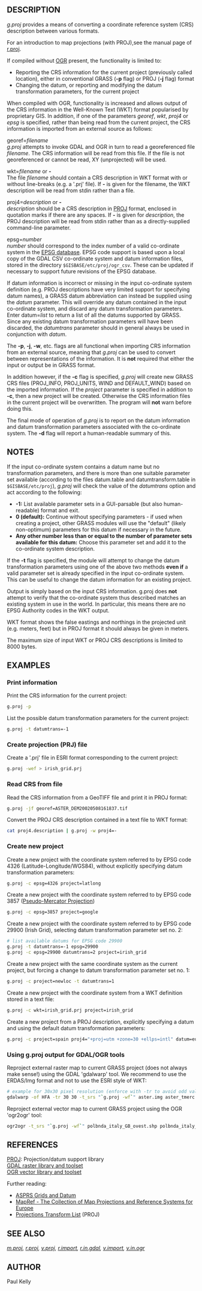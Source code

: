 ## DESCRIPTION

*g.proj* provides a means of converting a coordinate reference system
(CRS) description between various formats.

For an introduction to map projections (with PROJ),see the manual page
of [r.proj](r.proj.md).

If compiled without [OGR](https://gdal.org/) present, the functionality
is limited to:

- Reporting the CRS information for the current project (previously
  called location), either in conventional GRASS (**-p** flag) or PROJ
  (**-j** flag) format
- Changing the datum, or reporting and modifying the datum
  transformation parameters, for the current project

When compiled with OGR, functionality is increased and allows output of
the CRS information in the Well-Known Text (WKT) format popularised by
proprietary GIS. In addition, if one of the parameters *georef*, *wkt*,
*proj4* or *epsg* is specified, rather than being read from the current
project, the CRS information is imported from an external source as
follows:

georef=*filename*  
*g.proj* attempts to invoke GDAL and OGR in turn to read a georeferenced
file *filename*. The CRS information will be read from this file. If the
file is not georeferenced or cannot be read, XY (unprojected) will be
used.

wkt=*filename* or **-**  
The file *filename* should contain a CRS description in WKT format with
or without line-breaks (e.g. a '.prj' file). If **-** is given for the
filename, the WKT description will be read from stdin rather than a
file.

proj4=*description* or **-**  
*description* should be a CRS description in [PROJ](https://proj.org/)
format, enclosed in quotation marks if there are any spaces. If **-** is
given for *description*, the PROJ description will be read from stdin
rather than as a directly-supplied command-line parameter.

epsg=*number*  
*number* should correspond to the index number of a valid co-ordinate
system in the [EPSG database](https://epsg.org/search/by-name). EPSG
code support is based upon a local copy of the GDAL CSV co-ordinate
system and datum information files, stored in the directory
`$GISBASE/etc/proj/ogr_csv`. These can be updated if necessary to
support future revisions of the EPSG database.

If datum information is incorrect or missing in the input co-ordinate
system definition (e.g. PROJ descriptions have very limited support for
specifying datum names), a GRASS datum abbreviation can instead be
supplied using the *datum* parameter. This will override any datum
contained in the input co-ordinate system, and discard any datum
transformation parameters. Enter datum=*list* to return a list of all
the datums supported by GRASS. Since any existing datum transformation
parameters will have been discarded, the *datumtrans* parameter should
in general always be used in conjunction with *datum*.

The **-p**, **-j**, **-w**, etc. flags are all functional when importing
CRS information from an external source, meaning that *g.proj* can be
used to convert between representations of the information. It is
**not** required that either the input or output be in GRASS format.

In addition however, if the **-c** flag is specified, *g.proj* will
create new GRASS CRS files (PROJ_INFO, PROJ_UNITS, WIND and
DEFAULT_WIND) based on the imported information. If the *project*
parameter is specified in addition to **-c**, then a new project will be
created. Otherwise the CRS information files in the current project will
be overwritten. The program will **not** warn before doing this.

The final mode of operation of *g.proj* is to report on the datum
information and datum transformation parameters associated with the
co-ordinate system. The **-d** flag will report a human-readable summary
of this.

## NOTES

If the input co-ordinate system contains a datum name but no
transformation parameters, and there is more than one suitable parameter
set available (according to the files datum.table and
datumtransform.table in `$GISBASE/etc/proj`), *g.proj* will check the
value of the *datumtrans* option and act according to the following:

- **-1:** List available parameter sets in a GUI-parsable (but also
  human-readable) format and exit.
- **0 (default):** Continue without specifying parameters - if used when
  creating a project, other GRASS modules will use the "default" (likely
  non-optimum) parameters for this datum if necessary in the future.
- **Any other number less than or equal to the number of parameter sets
  available for this datum:** Choose this parameter set and add it to
  the co-ordinate system description.

If the **-t** flag is specified, the module will attempt to change the
datum transformation parameters using one of the above two methods
**even if** a valid parameter set is already specified in the input
co-ordinate system. This can be useful to change the datum information
for an existing project.

Output is simply based on the input CRS information. g.proj does **not**
attempt to verify that the co-ordinate system thus described matches an
existing system in use in the world. In particular, this means there are
no EPSG Authority codes in the WKT output.

WKT format shows the false eastings and northings in the projected unit
(e.g. meters, feet) but in PROJ format it should always be given in
meters.

The maximum size of input WKT or PROJ CRS descriptions is limited to
8000 bytes.

## EXAMPLES

### Print information

Print the CRS information for the current project:  

```sh
g.proj -p
```

List the possible datum transformation parameters for the current
project:  

```sh
g.proj -t datumtrans=-1
```

### Create projection (PRJ) file

Create a '.prj' file in ESRI format corresponding to the current
project:  

```sh
g.proj -wef > irish_grid.prj
```

### Read CRS from file

Read the CRS information from a GeoTIFF file and print it in PROJ
format:  

```sh
g.proj -jf georef=ASTER_DEM20020508161837.tif
```

Convert the PROJ CRS description contained in a text file to WKT
format:  

```sh
cat proj4.description | g.proj -w proj4=-
```

### Create new project

Create a new project with the coordinate system referred to by EPSG code
4326 (Latitude-Longitude/WGS84), without explicitly specifying datum
transformation parameters:  

```sh
g.proj -c epsg=4326 project=latlong
```

Create a new project with the coordinate system referred to by EPSG code
3857 ([Pseudo-Mercator
Projection](https://spatialreference.org/ref/epsg/3857/))  

```sh
g.proj -c epsg=3857 project=google
```

Create a new project with the coordinate system referred to by EPSG code
29900 (Irish Grid), selecting datum transformation parameter set no.
2:  

```sh
# list available datums for EPSG code 29900
g.proj -t datumtrans=-1 epsg=29900
g.proj -c epsg=29900 datumtrans=2 project=irish_grid
```

Create a new project with the same coordinate system as the current
project, but forcing a change to datum transformation parameter set no.
1:  

```sh
g.proj -c project=newloc -t datumtrans=1
```

Create a new project with the coordinate system from a WKT definition
stored in a text file:  

```sh
g.proj -c wkt=irish_grid.prj project=irish_grid
```

Create a new project from a PROJ description, explicitly specifying a
datum and using the default datum transformation parameters:  

```sh
g.proj -c project=spain proj4="+proj=utm +zone=30 +ellps=intl" datum=eur50 datumtrans=0
```

### Using g.proj output for GDAL/OGR tools

Reproject external raster map to current GRASS project (does not always
make sense!) using the GDAL 'gdalwarp' tool. We recommend to use the
ERDAS/Img format and not to use the ESRI style of WKT:  

```sh
# example for 30x30 pixel resolution (enforce with -tr to avoid odd values)
gdalwarp -of HFA -tr 30 30 -t_srs "`g.proj -wf`" aster.img aster_tmerc.img
```

Reproject external vector map to current GRASS project using the OGR
'ogr2ogr' tool:  

```sh
ogr2ogr -t_srs "`g.proj -wf`" polbnda_italy_GB_ovest.shp polbnda_italy_LL.shp
```

## REFERENCES

[PROJ](https://proj.org): Projection/datum support library  
[GDAL raster library and toolset](https://gdal.org)  
[OGR vector library and toolset](https://gdal.org/)

Further reading:

- [ASPRS Grids and
  Datum](https://www.asprs.org/asprs-publications/grids-and-datums)
- [MapRef - The Collection of Map Projections and Reference Systems for
  Europe](https://mapref.org)
- [Projections Transform List](http://geotiff.maptools.org/proj_list/)
  (PROJ)

## SEE ALSO

*[m.proj](m.proj.md), [r.proj](r.proj.md), [v.proj](v.proj.md),
[r.import](r.import.md), [r.in.gdal](r.in.gdal.md),
[v.import](v.import.md), [v.in.ogr](v.in.ogr.md)*

## AUTHOR

Paul Kelly
